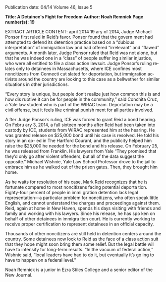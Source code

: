 Publication date: 04/14
Volume 46, Issue 5

**Title: A Detainee's Fight for Freedom**
**Author: Noah Remnick**
**Page number(s): 19**

EXTRACT ARTICLE CONTENT:
april 2014
19
ary of 2014, Judge Michael Ponsor first ruled 
in Reid’s favor. Ponsor found that the govern­
ment had attempted to defend its detention 
practice based on a “dubious interpretation” of 
immigration law and had offered “irrelevant” 
and “flawed” arguments. A month later, Judge 
Ponsor ruled that Reid was not alone, but that 
he was indeed one in a “class” of people suffer­
ing similar injustice, who were all entitled to file 
a class action lawsuit. Judge Ponsor’s ruling re­
lates only to detainees in Massachusetts, where 
ICE confines most noncitizens from Connecti­
cut slated for deportation, but immigration ac­
tivists around the country are looking to this 
case as a bellwether for similar situations in 
other jurisdictions.

“Every story is unique, but people don’t 
realize just how common this is and how dis­
ruptive it can be for people in the community,” 
said Conchita Cruz, a Yale law student who is 
part of the WIRAC team. Deportation may be 
a civil offense, but it feels like criminal punish­
ment for all parties involved.

A
fter Judge Ponsor’s ruling, ICE was forced 
to grant Reid a bond hearing. On Febru­
ary 3, 2014, a full sixteen months after Reid 
had been taken into custody by ICE, students 
from WIRAC represented him at the hearing. 
He was granted release on $25,000 bond until 
his case is resolved. He told his story in an op-
ed in The Hartford Courant, and the publicity 
helped him raise the $25,000 he needed for the 
bond and his release. On February 25, he was 
released from Franklin. His lawyers from Yale 
“They promised that they’d 
only go after violent offenders, but 
all of the data suggest the 
opposite.” 
Michael Wishnie, 
Yale Law School Professor
drove to the jail to embrace him as he walked 
out of the prison gates. Then, they brought 
him home.

As he waits for resolution of his case, Mark 
Reid recognizes that he is fortunate compared 
to most noncitizens facing potential deporta­
tion. Eighty-four percent of people in immi­
gration detention lack legal representation—a 
particular problem for noncitizens, who often 
speak little English, and cannot understand the 
charges and proceedings against them. Reid, 
again at home in New Haven, spends his days 
visiting with friends and family and working 
with his lawyers. Since his release, he has spo­
ken on behalf of other detainees in immigra­
tion court. He is currently working to receive 
proper certification to represent detainees in 
an official capacity.

Thousands of other noncitizens are still 
held in detention centers around the country. 
Some detainees now look to Reid as the face of 
a class action suit that they hope might soon 
bring them some relief. But the legal battle will 
have to intensify for long-term results. “In the 
vacuum of federal action,” Wishnie said, “local 
leaders have had to do it, but eventually it’s go­
ing to have to happen on a federal level.”

Noah Remnick is a junior in Ezra 
Stiles College and a senior editor of 
the New Journal.
